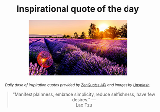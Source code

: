 
<div align="center">

# Inspirational quote of the day

<img src="./data/photo.jpeg" alt="Beautiful nature photo" width="320" height="180">

<sub><i>Daily dose of inspiration quotes provided by [ZenQuotes API](https://zenquotes.io/) and images by [Unsplash](https://unsplash.com/).</i></sub>


<blockquote>&ldquo;Manifest plainness, embrace simplicity, reduce selfishness, have few desires.&rdquo; &mdash; <footer>Lao Tzu</footer></blockquote>

</div>
